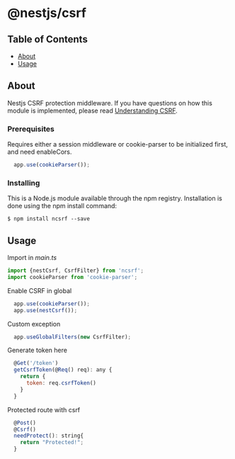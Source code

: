 # @nestjs/csrf

## Table of Contents

- [About](#about)
- [Usage](#usage)

## About <a name = "about"></a>

Nestjs CSRF protection middleware.
If you have questions on how this module is implemented, please read [Understanding CSRF](https://github.com/pillarjs/understanding-csrf).

### Prerequisites

Requires either a session middleware or cookie-parser to be initialized first, and need enableCors.

```javascript
  app.use(cookieParser());
```

### Installing

This is a Node.js module available through the npm registry. Installation is done using the npm install command:

```
$ npm install ncsrf --save
```

## Usage <a name = "usage"></a>

Import in *main.ts*

```javascript
import {nestCsrf, CsrfFilter} from 'ncsrf';
import cookieParser from 'cookie-parser';
```

Enable CSRF in global

```javascript
  app.use(cookieParser());
  app.use(nestCsrf());
```

Custom exception

```javascript
  app.useGlobalFilters(new CsrfFilter);
```

Generate token here

```javascript
  @Get('/token')
  getCsrfToken(@Req() req): any {
    return {
      token: req.csrfToken()
    }
  }
```

Protected route with csrf

```javascript
  @Post()
  @Csrf()
  needProtect(): string{
    return "Protected!";
  }
```
